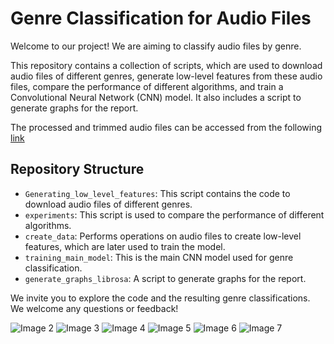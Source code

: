 # Genre Classification for Audio Files

Welcome to our project! We are aiming to classify audio files by genre. 

This repository contains a collection of scripts, which are used to download audio files of different genres, generate low-level features from these audio files, compare the performance of different algorithms, and train a Convolutional Neural Network (CNN) model. It also includes a script to generate graphs for the report.

The processed and trimmed audio files can be accessed from the following [link](https://tcdud-my.sharepoint.com/:f:/g/personal/bahuguns_tcd_ie/EjekotFSnGVEjQCr3f8XxRoBSPmZsZdER6YvZuDfkkfSrQ?e=YXcdh2)

## Repository Structure

- `Generating_low_level_features`: This script contains the code to download audio files of different genres.
- `experiments`: This script is used to compare the performance of different algorithms.
- `create_data`: Performs operations on audio files to create low-level features, which are later used to train the model.
- `training_main_model`: This is the main CNN model used for genre classification.
- `generate_graphs_librosa`: A script to generate graphs for the report.

We invite you to explore the code and the resulting genre classifications. We welcome any questions or feedback!


![Image 2](https://github.com/Qtonium/Group-Project-35_2/blob/main/images/Machine_Learning_Group_Project-2.png)
![Image 3](https://github.com/Qtonium/Group-Project-35_2/blob/main/images/Machine_Learning_Group_Project-3.png)
![Image 4](https://github.com/Qtonium/Group-Project-35_2/blob/main/images/Machine_Learning_Group_Project-4.png)
![Image 5](https://github.com/Qtonium/Group-Project-35_2/blob/main/images/Machine_Learning_Group_Project-5.png)
![Image 6](https://github.com/Qtonium/Group-Project-35_2/blob/main/images/Machine_Learning_Group_Project-6.png)
![Image 7](https://github.com/Qtonium/Group-Project-35_2/blob/main/images/Machine_Learning_Group_Project-7.png)
